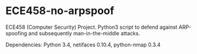 ECE458-no-arpspoof
==================

ECE458 (Computer Security) Project. Python3 script to defend against ARP-spoofing and subsequently man-in-the-middle attacks.

Dependencies: Python 3.4, netifaces 0.10.4, python-nmap 0.3.4

